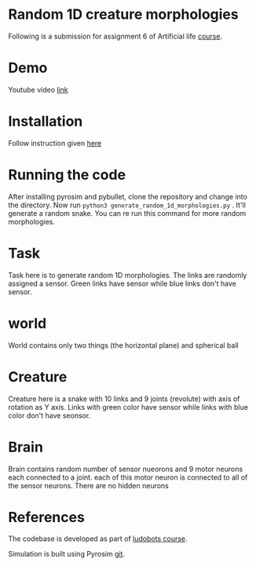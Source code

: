 # Random 1D creature morphologies

Following is a submission for assignment 6 of Artificial life [course](https://www.mccormick.northwestern.edu/mechanical/academics/courses/descriptions/495-artificial-life.html). 



# Demo

Youtube video [link](https://www.youtube.com/shorts/amqdrVkNZ_M)


# Installation

Follow instruction given [here](https://www.reddit.com/r/ludobots/wiki/installation/)

# Running the code

After installing pyrosim and pybullet, clone the repository and change into the directory.
Now run ```python3 generate_random_1d_morphologies.py``` . It'll generate a random snake. You can re run this command for more random morphologies.

# Task

Task here is to generate random 1D morphologies. The links are randomly assigned a sensor. Green links have sensor while blue links don't have sensor.

# world 

World contains only two things (the horizontal plane) and spherical ball

# Creature

Creature here is a snake with 10 links and 9 joints (revolute) with axis of rotation as Y axis. Links with green color have sensor while links with blue color don't have seonsor.


# Brain

Brain contains random number of sensor nueorons and 9 motor neurons each connected to a joint. each of this motor neuron is connected to all of the sensor neurons. There are no hidden neurons

# References

The codebase is developed as part of [ludobots course](https://www.reddit.com/r/ludobots/).

Simulation is built using Pyrosim [git](https://github.com/jbongard/pyrosim).
